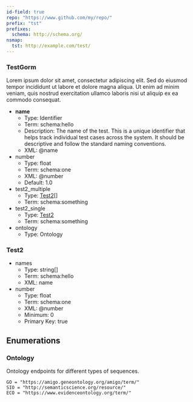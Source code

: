 ```yaml
---
id-field: true
repo: "https://www.github.com/my/repo/"
prefix: "tst"
prefixes:
  schema: http://schema.org/
nsmap:
  tst: http://example.com/test/
---
```


### TestGorm

Lorem ipsum dolor sit amet, consectetur adipiscing elit. Sed do eiusmod tempor incididunt ut labore et dolore magna aliqua. Ut enim ad minim veniam, quis nostrud exercitation ullamco laboris nisi ut aliquip ex ea commodo consequat.

- __name__
  - Type: Identifier
  - Term: schema:hello
  - Description: The name of the test. This is a unique identifier 
    that helps track individual test cases across the system. 
    It should be descriptive and follow the standard naming conventions.
  - XML: @name
- number
  - Type: float
  - Term: schema:one
  - XML: @number
  - Default: 1.0
- test2_multiple
  - Type: [Test2](#test2)[]
  - Term: schema:something
- test2_single
  - Type: [Test2](#test2)
  - Term: schema:something
- ontology
  - Type: Ontology

### Test2

- names
  - Type: string[]
  - Term: schema:hello
  - XML: name
- number
  - Type: float
  - Term: schema:one
  - XML: @number
  - Minimum: 0
  - Primary Key: true

## Enumerations

### Ontology

Ontology endpoints for different types of sequences.

```
GO = "https://amigo.geneontology.org/amigo/term/"
SIO = "http://semanticscience.org/resource/"
ECO = "https://www.evidenceontology.org/term/"
```
